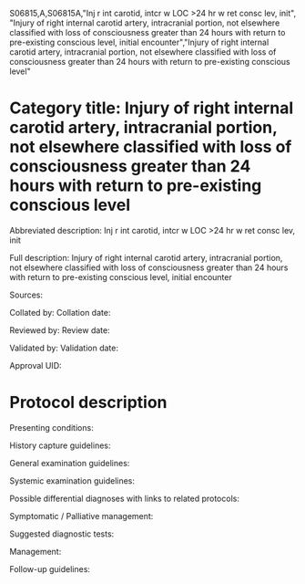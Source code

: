 S06815,A,S06815A,"Inj r int carotid, intcr w LOC >24 hr w ret consc lev, init", "Injury of right internal carotid artery, intracranial portion, not elsewhere classified with loss of consciousness greater than 24 hours with return to pre-existing conscious level, initial encounter","Injury of right internal carotid artery, intracranial portion, not elsewhere classified with loss of consciousness greater than 24 hours with return to pre-existing conscious level"
# Category title: Injury of right internal carotid artery, intracranial portion, not elsewhere classified with loss of consciousness greater than 24 hours with return to pre-existing conscious level

Abbreviated description: Inj r int carotid, intcr w LOC >24 hr w ret consc lev, init

Full description: Injury of right internal carotid artery, intracranial portion, not elsewhere classified with loss of consciousness greater than 24 hours with return to pre-existing conscious level, initial encounter

Sources:

Collated by:
Collation date:

Reviewed by:
Review date:

Validated by:
Validation date:

Approval UID:

# Protocol description

Presenting conditions:

History capture guidelines:

General examination guidelines:

Systemic examination guidelines:

Possible differential diagnoses with links to related protocols:

Symptomatic / Palliative management:

Suggested diagnostic tests:

Management:

Follow-up guidelines:
